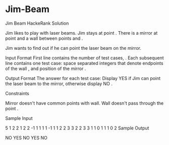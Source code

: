 # Jim-Beam
Jim Beam HackeRank Solution


Jim likes to play with laser beams.
Jim stays at point .
There is a mirror at point  and a wall between points  and .

Jim wants to find out if he can point the laser beam on the mirror.

Input Format
First line contains the number of test cases, .
Each subsequent line contains one test case: space separated integers that denote endpoints of the wall ,  and position of the mirror .

Output Format
The answer for each test case: Display YES if Jim can point the laser beam to the mirror, otherwise display NO .

Constraints


Mirror doesn't have common points with wall.
Wall doesn't pass through the point .

Sample Input

5
1 2 2 1 2 2
-1 1 1 1 1 -1
1 1 2 2 3 3
2 2 3 3 1 1
0 1 1 1 0 2
Sample Output

NO
YES
NO
YES
NO
